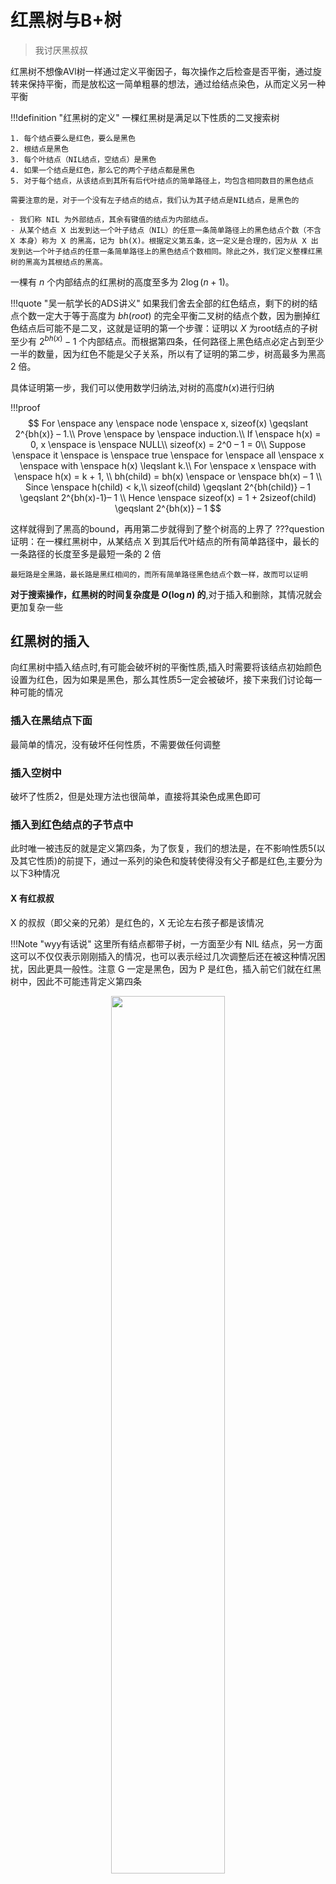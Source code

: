 # 红黑树与B+树
> 我讨厌黑叔叔

红黑树不想像AVl树一样通过定义平衡因子，每次操作之后检查是否平衡，通过旋转来保持平衡，而是放松这一简单粗暴的想法，通过给结点染色，从而定义另一种平衡

!!!definition "红黑树的定义"
    一棵红黑树是满足以下性质的二叉搜索树

    1. 每个结点要么是红色，要么是黑色
    2. 根结点是黑色
    3. 每个叶结点（NIL结点，空结点）是黑色
    4. 如果一个结点是红色，那么它的两个子结点都是黑色
    5. 对于每个结点，从该结点到其所有后代叶结点的简单路径上，均包含相同数目的黑色结点

    需要注意的是，对于一个没有左子结点的结点，我们认为其子结点是NIL结点，是黑色的

    - 我们称 NIL 为外部结点，其余有键值的结点为内部结点。
    - 从某个结点 X 出发到达一个叶子结点（NIL）的任意一条简单路径上的黑色结点个数（不含 X 本身）称为 X 的黑高，记为 bh(X)。根据定义第五条，这一定义是合理的，因为从 X 出发到达一个叶子结点的任意一条简单路径上的黑色结点个数相同。除此之外，我们定义整棵红黑树的黑高为其根结点的黑高。 


一棵有 $n$ 个内部结点的红黑树的高度至多为 $2 \log (n + 1)$。

!!!quote "吴一航学长的ADS讲义"
    如果我们舍去全部的红色结点，剩下的树的结点个数一定大于等于高度为 $bh(root)$ 的完全平衡二叉树的结点个数，因为删掉红色结点后可能不是二叉，这就是证明的第一个步骤：证明以 $X$ 为root结点的子树至少有 $2^{bh(x)} − 1$ 个内部结点。而根据第四条，任何路径上黑色结点必定占到至少一半的数量，因为红色不能是父子关系，所以有了证明的第二步，树高最多为黑高 $2$ 倍。


具体证明第一步，我们可以使用数学归纳法,对树的高度$h(x)$进行归纳

!!!proof
    $$
    For \enspace any \enspace node \enspace x, sizeof(x) \geqslant 2^{bh(x)} – 1.\\
    Prove \enspace by \enspace induction.\\
    If \enspace h(x) = 0, x \enspace is \enspace NULL\\
    sizeof(x) = 2^0 – 1 = 0\\
    Suppose \enspace it \enspace is \enspace true \enspace for \enspace all \enspace x \enspace with \enspace h(x) \leqslant k.\\
    For \enspace x \enspace  with \enspace h(x) = k + 1, \\
    bh(child) = bh(x) \enspace or \enspace bh(x) – 1 \\
    Since \enspace h(child) < k,\\
     sizeof(child) \geqslant 2^{bh(child)} – 1 \geqslant 2^{bh(x)-1}– 1 \\
     Hence \enspace sizeof(x) = 1 + 2sizeof(child) \geqslant 2^{bh(x)} – 1
    $$

这样就得到了黑高的bound，再用第二步就得到了整个树高的上界了
???question 
    证明：在一棵红黑树中，从某结点 X 到其后代叶结点的所有简单路径中，最长的一条路径的长度至多是最短一条的 2 倍

    最短路是全黑路，最长路是黑红相间的，而所有简单路径黑色结点个数一样，故而可以证明
**对于搜索操作，红黑树的时间复杂度是 $O(\log n)$ 的**,对于插入和删除，其情况就会更加复杂一些

## 红黑树的插入

向红黑树中插入结点时,有可能会破坏树的平衡性质,插入时需要将该结点初始颜色设置为红色，因为如果是黑色，那么其性质5一定会被破坏，接下来我们讨论每一种可能的情况

### 插入在黑结点下面

最简单的情况，没有破坏任何性质，不需要做任何调整

### 插入空树中

破坏了性质2，但是处理方法也很简单，直接将其染色成黑色即可

### 插入到红色结点的子节点中

此时唯一被违反的就是定义第四条，为了恢复，我们的想法是，在不影响性质5(以及其它性质)的前提下，通过一系列的染色和旋转使得没有父子都是红色,主要分为以下3种情况

#### X 有红叔叔
 
X 的叔叔（即父亲的兄弟）是红色的，X 无论左右孩子都是该情况

!!!Note "wyy有话说"
    这里所有结点都带子树，一方面至少有 NIL 结点，另一方面这可以不仅仅表示刚刚插入的情况，也可以表示经过几次调整后还在被这种情况困扰，因此更具一般性。注意 G 一定是黑色，因为 P 是红色，插入前它们就在红黑树中，因此不可能违背定义第四条

<div align=center><img src ="../part1/4.png" width=60%/></div>


我们的想法是将X的红色甩掉，此时它的父亲和叔叔都是红色了，自然只能求助于祖父，但是我们不能直接交换它们的颜色(如果祖父是红色而叔叔父亲是红色，也不满足条件)，所以我们的方案将X的祖父染红，将X的父亲和叔叔染成黑色,(可以理解为将祖父的黑色分配给父亲和叔叔)此时不影响黑高的性质，但是并不代表问题已经解决了，因为曾祖父仍然可能是红色，但是至少问题网上推进了。如果一直推给根节点，根节点染黑即可，否则就是接下来的两种情况 

#### X的叔叔是黑色的

- 情况2：X 的叔叔（即父亲的兄弟）是黑色的，且 X 是右孩子
- 情况3：X 的叔叔（即父亲的兄弟）是黑色的，且 X 是左孩子

<div align=center><img src="../part1/5.png" width=60%/></div>


情况2和情况3之间是存在互相转换的(由图可知)，解决方案与AVL tree也是一致的，通过判断红色是LR还是LL来进行旋转，旋转完之后，重新染色，第一层是黑，第二层是红即可

!!!Note 
    在以上的分析中，我们只考虑了X插入在左子树的情况，对于右子树的情况，实际上是完全对称的，对于情况一，仍然求助于祖父，对于情况二和情况三，则考虑RL和RR的情况,最后的染色也是一样的


!!!quote "吴一航学长的ADS讲义"
    <div align=center><img src="../part1/6.png" width=60%/></div>
    如果插入后直接落入情况三，只需要一次旋转染色即可解决，直接落入情况二，一次旋转进入情况三，再一次旋转染色即可解决，但如果落入情况一，一次调整后可能还在情况一，可能直到最后都是通过情况一加上染黑根结点解决，也可能几次调整后进入情况二或三后解决。根据这一流程我们知道，**红黑树插入最多可能的旋转次数为 2**（因为只有情况 2 和 3 会要旋转进入情况 2 后 1 次旋转必定进入情况 3，进入情况 3 后 1 次旋转必定解决），然后 **更改颜色最多是 $O(\log n)$** 次，因为进入情况 2 或 3 只需要一次染色，在情况 1 最差也是每两层染一次色，而我们已经证明红黑树的最大高度是$O(\log n)$的。
    因此插入操作包括$O(\log n)$的搜索时间，加常数的旋转，加$O(\log n)$的染色，因此还是$O(\log n)$的时
    间复杂度

**一棵有 n 个内部结点的红黑树插入一个结点的时间复杂度为 $O(\log n)$。**

???question
    考虑从空树开始连续插入 $n(n > 1)$ 个结点得到一棵红黑树（每一步插入都要保证红黑树性质），试问这棵树一定会有红色结点吗？若是，请给出清晰的证明；若不是，请举出反例。

    一定会，可以使用数学归纳法证明：n = 2 时显然正确，根下面插入的结点一定是红色且无需调整；此后如果不需要调整，因为我们插入的是红色结点，因此红色结点只可能变多；如果需要调整，则根据三种情况的讨论，我们发现无论哪一种情况，在调整之后一定还保留着红色结点。有同学可能会质疑，情况 1 如果 G 到了根结点，则需要被染黑，但要注意的是，此时的 X 还是红色的，因此不管什么情况都是会保留红色结点

## 红黑树的删除

我们首先回忆普通二叉树的删除操作，主要有以下三种情况

- 如果X是叶子结点，直接删除即可
- 如果X只有一个孩子，直接用孩子替换X即可
- 如果X有两个孩子，找到X的后继Y，将Y的值赋给X，然后删除Y，这个Y一般而言是左子树的最大结点，或者是右子树的最小结点

第三种情况可以通过一步交换变成第一第二种情况中的一种，因为左子树的最大节点不可能有右结点，右子树的最小结点不可能有左结点


### 叶子结点的删除

对于第一种情况,如果X没有子节点,亦即X是叶子结点,那么我们可以直接删除X,并让NiL结点接替这个位置,相当于什么都没有干

### 内部叶子结点

所以对于红黑树的删除,缩减到了两种大情况

- Case 1:X是有两个NiL结点的内部结点
- Case 2:X只有一个NiL结点的内部结点
    + Case 2-1:child是红色
    + Case 2-2:child是黑色

如果X只有一个带有键值的子节点,此时如果X是红色,那么万事大吉,直接删除,让它的子节点接替它的位置,如果X是黑色,接替上来的结点是红色,直接染黑即可,如果接替的是NiL结点(Case 1),或者接替上来的是黑色结点(Case 2-2),我们该怎么办

解决方法十分聪明,直接给黑色结点(包括NiL结点)再加上一重黑色,变成 **双黑结点** .此时第五条性质没有被破坏,但是我们凭空多了一种颜色,这自然是不行的,所以我们的想法是,将这一重黑色传递给上层的一个红色结点,或者没找到,直接往上推到根节点,让根结点变成双黑,而根节点从双黑变成黑色是完全没有影响的,这样就解决了问题

我们可以把双黑传递的情况分为以下四类,用子树代表更一般的情况(可能发生在传递的过程中,X代表双黑结点)
>红色呢,救一下啊

- 情况1: X有红色的兄弟
  
<div align=center><img src="../part1/7.png" width=60%/></div>

此时父结点一定是黑色,我们的想法很简单，兄弟是红色，那就希望兄弟能两肋插刀，把兄弟转上去，为了保持红黑树性质，很可惜只能把父亲染红，自己还承受双黑 debuff。但是好处在于，这个问题转化为了接下来的情况234中的一种,此时X的兄弟一定是黑色,因为这个兄弟之前是X红色兄弟的孩子:

- 情况2:X 的兄弟是黑色的，且兄弟的两个孩子都是黑色的

!!!Note
    根据距离划分为近、远侄子，用远近而不用左右是为了对称情况不混淆左右
<div align=center><img src="../part1/8.png" width=60%?/></div>

此时没有红色能救一下了,我们就把希望寄托于父节点,因为根节点一定能救,所以此时的做法就是将这一层的黑色往上推,将X的一层黑色去掉,将兄弟染红,父亲给一层黑色,如果父亲是红色,那么直接染黑即可,如果父亲是黑色,那么就又多了一层黑色

!!!key-point
    如果情况2是情况1演变而来的,那么X的父节点一定是红色,此时问题可以直接解决

- 情况3:X 的兄弟是黑色的，且近侄子是红色,远侄子是黑色

<div align=center><img src="../part1/9.png" width=60%?/></div>    

这时我们借用 AVL 树的想法，红色在父亲 P 的 RL 位置，因此做 single rotation 后会变成情况 4 的 RR 的情况

!!!NOte
    也就意味着红色要给到 RR 的位置，这里有一个颜色的变化，用 RR 记
    忆很方便

- 情况4:X 的兄弟是黑色的，且远侄子是红色,近侄子是任意颜色

<div align=center><img src="../part1/10.png" width=60%?/></div>

此时对应 AVL 树的 RR，于是再一次 single rotation 即可把双黑的一重黑丢给红色远侄子（即 X 和 N2 都变成黑色），但要注意为了保证红黑树性质的颜色变化，如果 P 一开始是黑色,那么旋转前后到N2的路径上黑色结点数目不变，都是2,如果P是红色,那么旋转前后到N2的路径上黑色结点数目增多，此时需要将S染红，P染黑,总的来说,可以交换P和S的颜色

!!!quote "吴一航学长的ADS讲义"
    首先我们最多用 $O(\log n)$ 的时间找到删除结点，
    最多 1 次交换和 1 个删除的操作。接下来如果删除后没有问题则到此结束；否则根据分析，情况 1、3和 4 在问题解决前最多进去一次，因为 4 可以直接解决，3 直接进入 4 然后解决，1 如果进入 3 和 4也可以马上解决，进入 2 后也因为父结点是红色可以马上解决。因此关键在于情况 2 可能出现很多次，但最多也只是树高 $O(\log n)$ 次，因为每次都会上推 1 格。总而言之，因为情况 1、3 和 4 在问题解决前最多进去一次，所以最多 3 次旋转加上 $O(\log n)$ 次颜色调整可以解决问题

???question
    考虑将一个结点 X 插入红黑树 T0，得到红黑树 T1，然后紧接着下一步操作又立刻将 X 从 T1 删除得到 T2，请问 T0 和 T2 是否一定一样？若是，请给出清晰的证明；若不是，请举出反例。

    <div align=center><img src="../part1/11.png" width=60%?/></div>


## B+树

!!!Definition
    A **B+ tree** of order ** $M$ ** is a tree with the following properties:
    
    - The root is either a leaf or has between $2$ and $M$ children.
    - All noneleaf nodes (except the root) have between $ \lceil \frac{M}{2} \rceil $ and $M$ children.
    - All leaves are at the same depth.

与红黑树的定义比起来，B+树的的定义就显得更为简单，我们只需要每个结点中储存的键值个数的限制和孩子个数的限制，以及所有键值都在叶节点中有存储。

!!!question
    
    - 为什么根节点的孩子个数从2开始？
    
    因为一开始插入到根结点爆炸时，根节点只能分裂成两个孩子
    
    - 为什么非叶子结点的孩子个数要求是 $\lceil \frac{M}{2} \rceil$ ？

    是因为插入到爆炸的时候就是分裂到这个数量 

    - 注意非叶子节点孩子个数的限制是 $\lceil \frac{M}{2} \rceil$，如果问的是key的个数，那么是 $\lceil \frac{M}{2} \rceil-1$


### B+树搜索

根据 B+ 树定义，需要在非叶结点层逐层和存储的键值比较从而确定去哪一个孩子结点。
因此时间复杂度有两个重要因素：一个是树的高度，另一个是每一层搜索需要的时间。树的高度非常好计算，最差的情况也是每个结点都存 $\lceil \frac{M}{2} \rceil$ 个结点，因此最大高度是 $O(\log_{⌈M/2⌉} N)$ 的。
然后每一层因为键值是排好序的，因此用二分查找找到要去哪个孩子结点，复杂度为 $O(\log_2 M)$，综合可得搜索的时间复杂度为

\[
    O(\log_2M \cdot \log_{⌈M/2⌉} N) = (\log_2 \frac{M}{2}+1) \cdot \frac{\log_2 N}{\log_2 \frac{M}{2}} = O(\log N)
\]


### B+树插入

伪代码如下

```Cpp
Btree  Insert ( ElementType X,  Btree T ) 
{ Search from root to leaf for X and find the proper leaf node;
Insert X;
while ( this node has M+1 keys ) 
{split it into 2 nodes with (M+1)/2 and (M+1)/2  keys,
 respectively;
 if (this node is the root)
 create a new root with two children;
check its parent;
}
}
```
!!!key-point
    分裂时，以右半部分的最小孩子作为分裂后的索引，例如 2-3 树，根节点为（1,2,3）,插入4之后，分裂为（1,2）和（3,4）,根节点变为3，左孩子为（1,2）,右孩子为(3,4)

就是找到插入的位置，然后插入看结点是否放得下，放不下就分裂，如果分裂后子结点个数也过多则继续向上一层分裂，直到根结点孩子爆满则将根结点分
裂并生成新的根结点，当然还要注意即使不分裂也可能需要按 B+ 树定义更新上层结点。我们知道树有 $O(\log_{⌈M/2⌉} N) $层，每层操作最多是 $O(M)$ 的（如更新结点或者分裂，无非就是更改 $O(M)$ 个
键值以及修改 $O(M)$ 个父子指针），因此整体时间复杂度为 

$$O(M \cdot \log_{⌈M/2⌉} N) = O(\frac{M}{\log M} \log N)$$

### B+树删除

想法很简单，因为只需把插入时分裂结点改为合并键值或孩子数量少的
结点，当然需要注意的是，为了确保合并后键值数量不会超过 M 且减少合并次数，可以先看看兄
弟结点是不是键值还很多，多的话拿一个过来即可，事实上整体时间复杂度和插入分析类似，也
为 
$O(\frac{M}{\log M} \log N)$